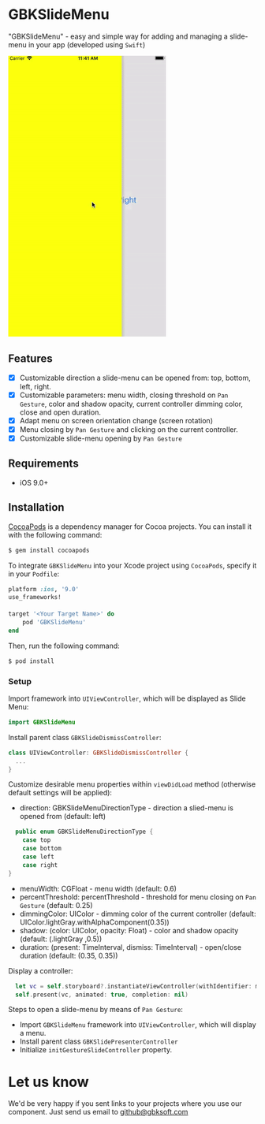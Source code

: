 # GBKSlideMenu

"GBKSlideMenu" - easy and simple way for adding and managing a slide-menu in your app (developed using `Swift`)

![](img/example.gif)

## Features

- [x] Customizable direction a slide-menu can be opened from: top, bottom, left, right.
- [x] Customizable parameters: menu width, closing threshold on `Pan Gesture`, color and shadow opacity, current controller dimming color, close and open duration.
- [x] Adapt menu on screen orientation change (screen rotation)
- [x] Menu closing by `Pan Gesture` and clicking on the current controller.
- [x] Customizable slide-menu opening by `Pan Gesture`

## Requirements

- iOS 9.0+

## Installation

[CocoaPods](http://cocoapods.org) is a dependency manager for Cocoa projects. You can install it with the following command:

```bash
$ gem install cocoapods
```

To integrate `GBKSlideMenu` into your Xcode project using `CocoaPods`, specify it in your `Podfile`:

```ruby
platform :ios, '9.0'
use_frameworks!

target '<Your Target Name>' do
    pod 'GBKSlideMenu'
end
```

Then, run the following command:

```bash
$ pod install
```

### Setup

Import framework into `UIViewController`, which will be displayed as Slide Menu:

```swift
import GBKSlideMenu
```

Install parent class `GBKSlideDismissController`:

```swift
class UIViewController: GBKSlideDismissController {
  ...
}
```


Customize desirable menu properties within  `viewDidLoad` method (otherwise default settings will be applied):

 - direction: GBKSlideMenuDirectionType - direction a slied-menu is opened from (default: left)

```swift
  public enum GBKSlideMenuDirectionType {
    case top
    case bottom
    case left
    case right
}
```

 - menuWidth: CGFloat - menu width (default: 0.6)
 - percentThreshold: percentThreshold - threshold for menu closing on `Pan Gesture` (default: 0.25)
 - dimmingColor: UIColor - dimming color of the current controller (default: UIColor.lightGray.withAlphaComponent(0.35))
 - shadow: (color: UIColor, opacity: Float) - color and shadow opacity (default: (.lightGray ,0.5))
 - duration: (present: TimeInterval, dismiss: TimeInterval) - open/close duration (default: (0.35, 0.35))

Display a controller:

```swift
  let vc = self.storyboard?.instantiateViewController(withIdentifier: myVCID) as! myVCName
  self.present(vc, animated: true, completion: nil)
```

Steps to open a slide-menu by means of `Pan Gesture`:
 - Import `GBKSlideMenu` framework into `UIViewController`, which will display a menu.
 - Install parent class `GBKSlidePresenterController`
 - Initialize `initGestureSlideController` property.

# Let us know
We'd be very happy if you sent links to your projects where you use our component. Just send us email to [github@gbksoft.com](mailto:github@gbksoft.com)
